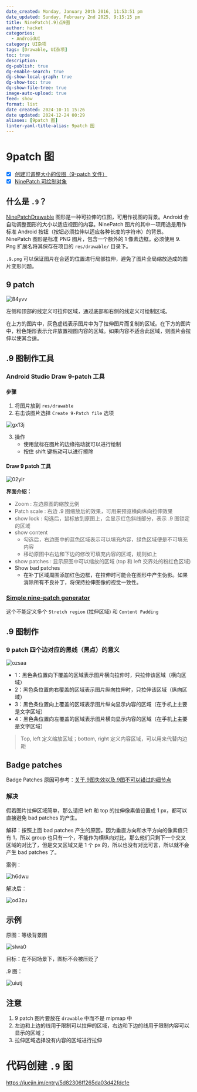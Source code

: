 ```yaml
---
date_created: Monday, January 20th 2016, 11:53:51 pm
date_updated: Sunday, February 2nd 2025, 9:15:15 pm
title: NinePatch(.9)点9图
author: hacket
categories:
  - AndroidUI
category: UI杂项
tags: [Drawable, UI杂项]
toc: true
description: 
dg-publish: true
dg-enable-search: true
dg-show-local-graph: true
dg-show-toc: true
dg-show-file-tree: true
image-auto-upload: true
feed: show
format: list
date created: 2024-10-11 15:26
date updated: 2024-12-24 00:29
aliases: [9patch 图]
linter-yaml-title-alias: 9patch 图
---
```


# 9patch 图

- [x] [创建可调整大小的位图（9-patch 文件）](https://developer.android.com/studio/write/draw9patch)
- [x] [NinePatch 可绘制对象](https://developer.android.com/guide/topics/graphics/drawables?hl=zh-cn#nine-patch)

## 什么是 `.9`？

[NinePatchDrawable](https://developer.android.com/reference/android/graphics/drawable/NinePatchDrawable?hl=zh-cn) 图形是一种可拉伸的位图，可用作视图的背景。Android 会自动调整图形的大小以适应视图的内容。NinePatch 图片的其中一项用途是用作标准 Android 按钮（按钮必须拉伸以适应各种长度的字符串）的背景。NinePatch 图形是标准 PNG 图片，包含一个额外的 1 像素边框。必须使用 9. Png 扩展名将其保存在项目的 `res/drawable/` 目录下。

`.9.png` 可以保证图片在合适的位置进行局部拉伸，避免了图片全局缩放造成的图片变形问题。

## 9 patch

![84yvv](https://raw.githubusercontent.com/hacket/ObsidianOSS/master/obsidian/84yvv.png)

左侧和顶部的线定义可拉伸区域，通过底部和右侧的线定义可绘制区域。

在上方的图片中，灰色虚线表示图片中为了拉伸图片而复制的区域。在下方的图片中，粉色矩形表示允许放置视图内容的区域。如果内容不适合此区域，则图片会拉伸以使其合适。

## .9 图制作工具

### Android Studio Draw 9-patch 工具

#### 步骤

1. 将图片放到 `res/drawable`
2. 右击该图片选择 `Create 9-Patch file` 选项

![gx13j](https://raw.githubusercontent.com/hacket/ObsidianOSS/master/obsidian/gx13j.png)

3. 操作
   - 使用鼠标在图片的边缘拖动就可以进行绘制
   - 按住 shift 键拖动可以进行擦除

#### Draw 9 patch 工具

![02ylr](https://raw.githubusercontent.com/hacket/ObsidianOSS/master/obsidian/02ylr.png)

**界面介绍：**

- <font style="color:rgb(98, 98, 98);">Zoom : 左边原图的缩放比例</font>
- <font style="color:rgb(98, 98, 98);">Patch scale : 右边 .9 图缩放后的效果，可用来预览横向纵向拉伸效果</font>
- <font style="color:rgb(98, 98, 98);">show lock : 勾选后，鼠标放到原图上，会显示红色斜线部分，表示 .9 图锁定的区域</font>
- <font style="color:rgb(98, 98, 98);">show content</font>
  - <font style="color:rgb(98, 98, 98);">勾选后，右边图中的蓝色区域表示可以填充内容，绿色区域便是不可填充内容</font>
  - <font style="color:rgb(98, 98, 98);">移动原图中右边和下边的修改可填充内容的区域，规则如上</font>
- <font style="color:rgb(98, 98, 98);">show patches : 显示原图中可以缩放的区域 (top 和 left 交界处的粉红色区域)</font>
- Show bad patches
  - 在补丁区域周围添加红色边框，在拉伸时可能会在图形中产生伪影。如果消除所有不良补丁，将保持拉伸图像的视觉一致性。

### [Simple nine-patch generator](https://romannurik.github.io/AndroidAssetStudio/nine-patches.html#source.type=image&sourceDensity=640&name=lv_1019)

这个不能定义多个 `Stretch region` (拉伸区域) 和 `Content Padding`

## .9 图制作

### 9 patch 四个边对应的黑线（黑点）的意义

![ozsaa](https://raw.githubusercontent.com/hacket/ObsidianOSS/master/obsidian/ozsaa.png)

- 1：黑色条位置向下覆盖的区域表示图片横向拉伸时，只拉伸该区域（横向区域）
- 2：黑色条位置向右覆盖的区域表示图片纵向拉伸时，只拉伸该区域（纵向区域）
- 3：黑色条位置向上覆盖的区域表示图片纵向显示内容的区域（在手机上主要是文字区域）
- 4：黑色条位置向左覆盖的区域表示图片横向显示内容的区域（在手机上主要是文字区域）

> Top, left 定义缩放区域；bottom, right 定义内容区域，可以用来代替内边距

## Badge patches

Badge Patches 原因可参考：[关于.9图失效以及.9图不可以错过的细节点](https://blog.csdn.net/z302766296/article/details/104005464)

### 解决

假若图片拉伸区域简单，那么请把 left 和 top 的拉伸像素值设置成 1 px，都可以直接避免 bad patches 的产生。

解释：按照上面 bad patches 产生的原因，因为垂直方向和水平方向的像素值只有 1，所以 group 也只有一个，不能作为横纵向对比。那么他们只剩下一个交叉区域的对比了，但是交叉区域又是 1 个 px 的，所以也没有对比可言，所以就不会产生 bad patches 了。

案例：

![h6dwu](https://raw.githubusercontent.com/hacket/ObsidianOSS/master/obsidian/h6dwu.png)

解决后：

![od3zu](https://raw.githubusercontent.com/hacket/ObsidianOSS/master/obsidian/od3zu.png)

## 示例

原图：等级背景图

![slwa0](https://raw.githubusercontent.com/hacket/ObsidianOSS/master/obsidian/slwa0.png)

目标：在不同场景下，图标不会被压贬了

.9 图：

![uiutj](https://raw.githubusercontent.com/hacket/ObsidianOSS/master/obsidian/uiutj.png)

## 注意

1. 9 patch 图片要放在 `drawable` 中而不是 mipmap 中
2. 左边和上边的线用于限制可以拉伸的区域，右边和下边的线用于限制内容可以显示的区域；
3. 拉伸区域选择没有内容的区域进行拉伸

# 代码创建 `.9` 图

<https://juejin.im/entry/5d82306ff265da03d42fdc1e>
